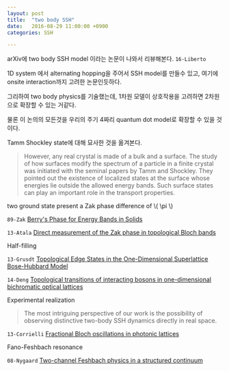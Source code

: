 ```yaml
---
layout: post
title:  "two body SSH"
date:   2016-08-29 11:00:00 +0900
categories: SSH

---
```



arXiv에 two body SSH model 이라는 논문이 나와서 리뷰해본다. `16-Liberto`

1D system 에서 alternating hopping을 주어서 SSH model를 만들수 있고, 여기에 onsite interaction까지 고려한 논문인듯하다.

그리하여 two body physics를 기술했는데, 1차원 모델이 상호작용을 고려하면 2차원으로 확장할 수 있는 거같다.

물론 이 논의의 모든것을 우리의 주기 4짜리 quantum dot model로 확장할 수 있을 것이다.

Tamm Shockley state에 대해 묘사한 것을 옮겨본다.
 
> However, any real crystal is made of a bulk and a surface. The study of how surfaces modify the spectrum of a particle in a finite crystal was initiated with the seminal papers by Tamm and Shockley. They pointed out the existence of localized states at the surface whose energies lie outside the allowed energy bands. Such surface states can play an important role in the transport properties.

two ground state present a Zak phase difference of \\( \pi \\)

`89-Zak` [Berry's Phase for Energy Bands in Solids](http://journals.aps.org/prl/abstract/10.1103/PhysRevLett.62.2747)

`13-Atala` [Direct measurement of the Zak phase in topological Bloch bands](http://www.nature.com/nphys/journal/v9/n12/full/nphys2790.html)

Half-filling

`13-Grusdt` [Topological Edge States in the One-Dimensional Superlattice Bose-Hubbard Model](http://journals.aps.org/prl/abstract/10.1103/PhysRevLett.110.260405)

`14-Deng` [Topological transitions of interacting bosons in one-dimensional bichromatic optical lattices](http://journals.aps.org/pra/abstract/10.1103/PhysRevA.89.033632)


Experimental realization 

> The most intriguing perspective of our work is the possibility of observing distinctive two-body SSH dynamics directly in real space.

`13-Corrielli` [Fractional Bloch oscillations in photonic lattices](http://www.nature.com/articles/ncomms2578)

Fano-Feshbach resonance

`08-Nygaard` [Two-channel Feshbach physics in a structured continuum](http://journals.aps.org/pra/abstract/10.1103/PhysRevA.78.023617)





